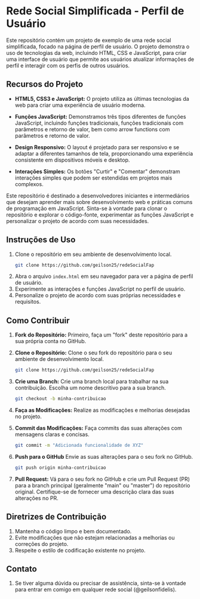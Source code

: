 # Rede Social Simplificada - Perfil de Usuário

Este repositório contém um projeto de exemplo de uma rede social simplificada, focado na página de perfil de usuário. O projeto demonstra o uso de tecnologias da web, incluindo HTML, CSS e JavaScript, para criar uma interface de usuário que permite aos usuários atualizar informações de perfil e interagir com os perfis de outros usuários.

## Recursos do Projeto

- **HTML5, CSS3 e JavaScript:** O projeto utiliza as últimas tecnologias da web para criar uma experiência de usuário moderna.

- **Funções JavaScript:** Demonstramos três tipos diferentes de funções JavaScript, incluindo funções tradicionais, funções tradicionais com parâmetros e retorno de valor, bem como arrow functions com parâmetros e retorno de valor.

- **Design Responsivo:** O layout é projetado para ser responsivo e se adaptar a diferentes tamanhos de tela, proporcionando uma experiência consistente em dispositivos móveis e desktop.

- **Interações Simples:** Os botões "Curtir" e "Comentar" demonstram interações simples que podem ser estendidas em projetos mais complexos.

Este repositório é destinado a desenvolvedores iniciantes e intermediários que desejam aprender mais sobre desenvolvimento web e práticas comuns de programação em JavaScript. Sinta-se à vontade para clonar o repositório e explorar o código-fonte, experimentar as funções JavaScript e personalizar o projeto de acordo com suas necessidades.

## Instruções de Uso

1. Clone o repositório em seu ambiente de desenvolvimento local.
   ```bash
   git clone https://github.com/geilson25/redeSocialFap
3. Abra o arquivo `index.html` em seu navegador para ver a página de perfil de usuário.
4. Experimente as interações e funções JavaScript no perfil de usuário.
5. Personalize o projeto de acordo com suas próprias necessidades e requisitos.

## Como Contribuir

1. **Fork do Repositório:** Primeiro, faça um "fork" deste repositório para a sua própria conta no GitHub.

2. **Clone o Repositório:** Clone o seu fork do repositório para o seu ambiente de desenvolvimento local.

   ```bash
   git clone https://github.com/geilson25/redeSocialFap

3. **Crie uma Branch:** Crie uma branch local para trabalhar na sua contribuição. Escolha um nome descritivo para a sua branch.

   ```bash
   git checkout -b minha-contribuicao
4. **Faça as Modificações:** Realize as modificações e melhorias desejadas no projeto.

5. **Commit das Modificações:** Faça commits das suas alterações com mensagens claras e concisas.
   ```bash
   git commit -m "Adicionada funcionalidade de XYZ"

7. **Push para o GitHub** Envie as suas alterações para o seu fork no GitHub.
   ```bash
   git push origin minha-contribuicao
8. **Pull Request:** Vá para o seu fork no GitHub e crie um Pull Request (PR) para a branch principal (geralmente "main" ou "master") do repositório original. Certifique-se de fornecer uma descrição clara das suas alterações no PR.

## Diretrizes de Contribuição
1. Mantenha o código limpo e bem documentado.
2. Evite modificações que não estejam relacionadas a melhorias ou correções do projeto.
3. Respeite o estilo de codificação existente no projeto.

## Contato
1. Se tiver alguma dúvida ou precisar de assistência, sinta-se à vontade para entrar em comigo em qualquer rede social (@geilsonfidelis).
